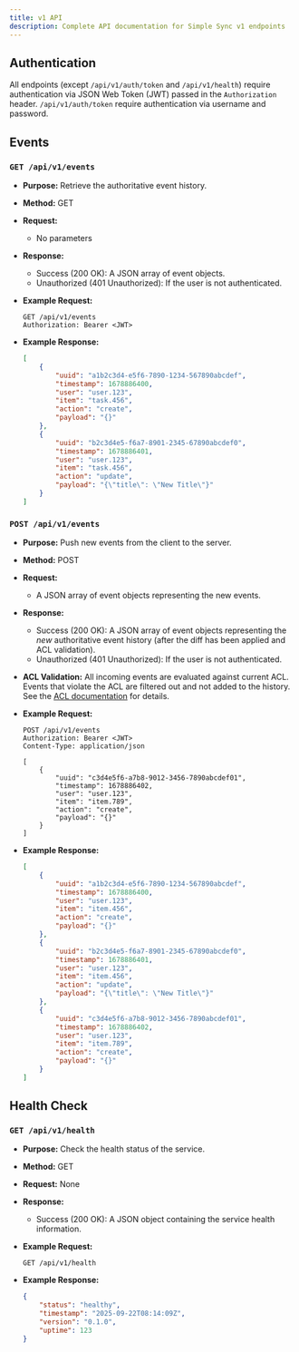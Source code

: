 ```yaml
---
title: v1 API
description: Complete API documentation for Simple Sync v1 endpoints
---
```


## Authentication

All endpoints (except `/api/v1/auth/token` and `/api/v1/health`) require authentication via JSON Web Token (JWT) passed in the `Authorization` header. `/api/v1/auth/token` require authentication via username and password.

## Events

### `GET /api/v1/events`

*   **Purpose:** Retrieve the authoritative event history.
*   **Method:** GET
*   **Request:**
    *   No parameters
*   **Response:**
    *   Success (200 OK): A JSON array of event objects.
    *   Unauthorized (401 Unauthorized):  If the user is not authenticated.
*   **Example Request:**

    ```
    GET /api/v1/events
    Authorization: Bearer <JWT>
    ```

*   **Example Response:**

    ```json
    [
        {
            "uuid": "a1b2c3d4-e5f6-7890-1234-567890abcdef",
            "timestamp": 1678886400,
            "user": "user.123",
            "item": "task.456",
            "action": "create",
            "payload": "{}"
        },
        {
            "uuid": "b2c3d4e5-f6a7-8901-2345-67890abcdef0",
            "timestamp": 1678886401,
            "user": "user.123",
            "item": "task.456",
            "action": "update",
            "payload": "{\"title\": \"New Title\"}"
        }
    ]
    ```

### `POST /api/v1/events`

*   **Purpose:** Push new events from the client to the server.
*   **Method:** POST
*   **Request:**
    *   A JSON array of event objects representing the new events.
*   **Response:**
    *   Success (200 OK): A JSON array of event objects representing the *new* authoritative event history (after the diff has been applied and ACL validation).
    *   Unauthorized (401 Unauthorized): If the user is not authenticated.
*   **ACL Validation:** All incoming events are evaluated against current ACL. Events that violate the ACL are filtered out and not added to the history. See the [ACL documentation](/simple-sync/acl) for details.
*   **Example Request:**

    ```
    POST /api/v1/events
    Authorization: Bearer <JWT>
    Content-Type: application/json

    [
        {
            "uuid": "c3d4e5f6-a7b8-9012-3456-7890abcdef01",
            "timestamp": 1678886402,
            "user": "user.123",
            "item": "item.789",
            "action": "create",
            "payload": "{}"
        }
    ]
    ```

*   **Example Response:**

    ```json
    [
        {
            "uuid": "a1b2c3d4-e5f6-7890-1234-567890abcdef",
            "timestamp": 1678886400,
            "user": "user.123",
            "item": "item.456",
            "action": "create",
            "payload": "{}"
        },
        {
            "uuid": "b2c3d4e5-f6a7-8901-2345-67890abcdef0",
            "timestamp": 1678886401,
            "user": "user.123",
            "item": "item.456",
            "action": "update",
            "payload": "{\"title\": \"New Title\"}"
        },
        {
            "uuid": "c3d4e5f6-a7b8-9012-3456-7890abcdef01",
            "timestamp": 1678886402,
            "user": "user.123",
            "item": "item.789",
            "action": "create",
            "payload": "{}"
        }
    ]
    ```

## Health Check

### `GET /api/v1/health`

*   **Purpose:** Check the health status of the service.
*   **Method:** GET
*   **Request:** None
*   **Response:**
    *   Success (200 OK): A JSON object containing the service health information.
*   **Example Request:**

    ```
    GET /api/v1/health
    ```

*   **Example Response:**

    ```json
    {
        "status": "healthy",
        "timestamp": "2025-09-22T08:14:09Z",
        "version": "0.1.0",
        "uptime": 123
    }
    ```
